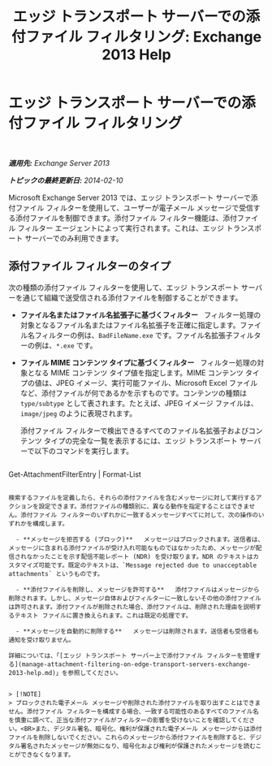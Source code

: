 ﻿---
title: 'エッジ トランスポート サーバーでの添付ファイル フィルタリング: Exchange 2013 Help'
TOCTitle: エッジ トランスポート サーバーでの添付ファイル フィルタリング
ms:assetid: be39a181-c82e-41f5-8846-085bf1f84164
ms:mtpsurl: https://technet.microsoft.com/ja-jp/library/Bb124399(v=EXCHG.150)
ms:contentKeyID: 60830035
ms.date: 04/24/2018
mtps_version: v=EXCHG.150
ms.translationtype: HT
---

# エッジ トランスポート サーバーでの添付ファイル フィルタリング

 

_**適用先:** Exchange Server 2013_

_**トピックの最終更新日:** 2014-02-10_

Microsoft Exchange Server 2013 では、エッジ トランスポート サーバーで添付ファイル フィルターを使用して、ユーザーが電子メール メッセージで受信する添付ファイルを制御できます。添付ファイル フィルター機能は、添付ファイル フィルター エージェントによって実行されます。これは、エッジ トランスポート サーバーでのみ利用できます。

## 添付ファイル フィルターのタイプ

次の種類の添付ファイル フィルターを使用して、エッジ トランスポート サーバーを通じて組織で送受信される添付ファイルを制御することができます。

  - **ファイル名またはファイル名拡張子に基づくフィルター**   フィルター処理の対象となるファイル名またはファイル名拡張子を正確に指定します。ファイル名フィルターの例は、`BadFileName.exe` です。ファイル名拡張子フィルターの例は、`*.exe` です。

  - **ファイル MIME コンテンツ タイプに基づくフィルター**   フィルター処理の対象となる MIME コンテンツ タイプ値を指定します。MIME コンテンツ タイプの値は、JPEG イメージ、実行可能ファイル、Microsoft Excel ファイルなど、添付ファイルが何であるかを示すものです。コンテンツの種類は `type/subtype` として表されます。たとえば、JPEG イメージ ファイルは、`image/jpeg` のように表現されます。
    
    添付ファイル フィルターで検出できるすべてのファイル名拡張子およびコンテンツ タイプの完全な一覧を表示するには、エッジ トランスポート サーバーで以下のコマンドを実行します。
    
    ```powershell
Get-AttachmentFilterEntry | Format-List
```

検索するファイルを定義したら、それらの添付ファイルを含むメッセージに対して実行するアクションを設定できます。添付ファイルの種類別に、異なる動作を指定することはできません。添付ファイル フィルターのいずれかに一致するメッセージすべてに対して、次の操作のいずれかを構成します。

  - **メッセージを拒否する (ブロック)**   メッセージはブロックされます。送信者は、メッセージに含まれる添付ファイルが受け入れ可能なものではなかったため、メッセージが配信されなかったことを示す配信不能レポート (NDR) を受け取ります。NDR のテキストはカスタマイズ可能です。既定のテキストは、`Message rejected due to unacceptable attachments` というものです。

  - **添付ファイルを削除し、メッセージを許可する**   添付ファイルはメッセージから削除されます。しかし、メッセージ自体およびフィルターに一致しないその他の添付ファイルは許可されます。添付ファイルが削除された場合、添付ファイルは、削除された理由を説明するテキスト ファイルに置き換えられます。これは既定の処理です。

  - **メッセージを自動的に削除する**   メッセージは削除されます。送信者も受信者も通知を受け取りません。

詳細については、「[エッジ トランスポート サーバー上で添付ファイル フィルターを管理する](manage-attachment-filtering-on-edge-transport-servers-exchange-2013-help.md)」を参照してください。


> [!NOTE]
> ブロックされた電子メール メッセージや削除された添付ファイルを取り出すことはできません。添付ファイル フィルターを構成する場合、一致する可能性のあるすべてのファイル名を慎重に調べて、正当な添付ファイルがフィルターの影響を受けないことを確認してください。<BR>また、デジタル署名、暗号化、権利が保護された電子メール メッセージからは添付ファイルを削除しないでください。これらのメッセージから添付ファイルを削除すると、デジタル署名されたメッセージが無効になり、暗号化および権利が保護されたメッセージを読むことができなくなります。


